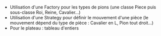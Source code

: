 - Utilisation d'une Factory pour les types de pions (une classe Piece puis sous-classe Roi, Reine, Cavalier...)
- Utilisation d'une Strategy pour définir le mouvement d'une pièce (le mouvement dépend du type de pièce : Cavalier en L, Pion tout droit...)
- Pour le plateau : tableau d'entiers 
